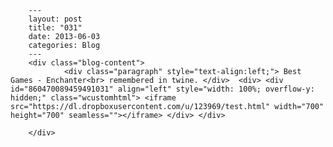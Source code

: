 
        ---
        layout: post
        title: "031"
        date: 2013-06-03
        categories: Blog
        ---
        <div class="blog-content">
				<div class="paragraph" style="text-align:left;"> Best Games - Enchanter<br> remembered in twine. </div>  <div> <div id="860470089459491031" align="left" style="width: 100%; overflow-y: hidden;" class="wcustomhtml"> <iframe src="https://dl.dropboxusercontent.com/u/123969/test.html" width="700" height="700" seamless=""></iframe> </div> </div> 

		</div>
        